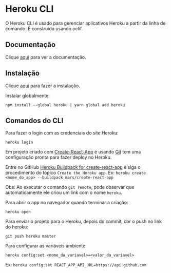 # Heroku CLI

O Heroku CLI é usado para gerenciar aplicativos Heroku a partir da linha de comando. É construído usando oclif.

## Documentação

Clique [aqui](https://github.com/heroku/cli) para ver a documentação.

## Instalação

Clique [aqui](https://www.npmjs.com/package/heroku) para fazer a instalação.

Instalar globalmente:

```
npm install --global heroku | yarn global add heroku
```

## Comandos do CLI

Para fazer o login com as credenciais do site Heroku:

```
heroku login
```

Em projeto criado com [Create-React-App](../nodejs/libs/create-react-app.md) e usando [Git](../version-control/git.md) tem uma configuração pronta para fazer deploy no Heroku.

Entre no GitHub [Heroku Buildpack for create-react-app](https://github.com/mars/create-react-app-buildpack#user-content-generate-a-react-app) e siga o procedimento do tópico `Create the Heroku app`. Ex: `heroku create <nome_do_app> --buildpack mars/create-react-app`

Obs: Ao executar o comando `git remote`, pode observar que automaticamente ele criou um link com o nome `heroku`.

Para abrir o app no navegador quando terminar a criação:

```
heroku open
```

Para enviar o projeto para o Heroku, depois do commit, dar o push no link do heroku:

```
git push heroku master
```

Para configurar as variáveis ambiente:

```
heroku config:set <nome_da_variavel>=<valor_da_variavel>
```

Ex: `heroku config:set REACT_APP_API_URL=https://api.github.com`